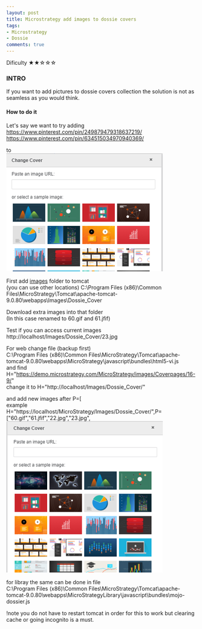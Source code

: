 ```yaml
---
layout: post
title: Microstrategy add images to dossie covers
tags:
- Microstrategy
- Dossie
comments: true
---
```

Dificulty ★★☆☆☆

### INTRO
If you want to add pictures to dossie covers collection the solution is not as seamless as you would think.

#### How to do it
Let's say we want to try adding <br />
https://www.pinterest.com/pin/249879479318637219/ <br />
https://www.pinterest.com/pin/634515034970940369/ <br />

to <br />
![Cover](/img/20231101_0015/s1.png)

First add [images](https://github.com/kl82slo/kl82slo.github.io/blob/main/img/20231101_0015/Dossie_Cover.zip) folder to tomcat <br />(you can use other locations)
C:\Program Files (x86)\Common Files\MicroStrategy\Tomcat\apache-tomcat-9.0.80\webapps\Images\Dossie_Cover

Download extra images into that folder <br />
(In this case renamed to 60.gif and 61.jfif)

Test if you can access current images <br />
http://localhost/Images/Dossie_Cover/23.jpg

For web change file (backup first) <br />
C:\Program Files (x86)\Common Files\MicroStrategy\Tomcat\apache-tomcat-9.0.80\webapps\MicroStrategy\javascript\bundles\html5-vi.js <br />
and find H="https://demo.microstrategy.com/MicroStrategy/images/Coverpages/16-9/" <br />
change it to H="http://localhost/Images/Dossie_Cover/"

and add new images after P=[  <br />
example <br />
H="https://localhost/MicroStrategy/Images/Dossie_Cover/",P=["60.gif","61.jfif","22.jpg","23.jpg", <br />
![Cover2](/img/20231101_0015/s2.png)

for libray the same can be done in file <br />
C:\Program Files (x86)\Common Files\MicroStrategy\Tomcat\apache-tomcat-9.0.80\webapps\MicroStrategyLibrary\javascript\bundles\mojo-dossier.js

!note you do not have to restart tomcat in order for this to work but clearing cache or going incognito is a must.




